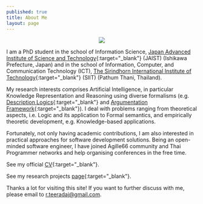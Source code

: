 ```yaml
---
published: true
title: About Me 
layout: page
---
```

<p align="center">
<img src="https://a0.muscache.com/ac/users/4140617/profile_pic/1435810230/original.jpg?interpolation=lanczos-none&crop=w:w;*,*&crop=h:h;*,*&resize=225:*&output-format=jpg&output-quality=70">
</p>

I am a PhD student in the school of Information Science, [Japan Advanced Institute of Science and Technology](http://www.jaist.ac.jp/){:target="_blank"} (JAIST) (Ishikawa Prefecture, Japan) and in the school of Information, Computer, and Communication Technology  (ICT), [The Sirindhorn International Institute of Technology](http://www.siit.tu.ac.th/newsite/){:target="_blank"} (SIIT) (Pathum Thani, Thailand).

My research interests comprises Artificial Intelligence, in particular Knowledge Representation and Reasoning using 
diverse formalisms (e.g. [Description Logics](https://en.wikipedia.org/wiki/Description_logic){:target="_blank"} and [Argumentation Framework](https://en.wikipedia.org/wiki/Argumentation_framework){:target="_blank"}). I deal with 
problems ranging from theoretical aspects, i.e. Logic and its application to Formal semantics, and empirically theoretic  development, e.g. Knowledge-based applications.

Fortunately, not only having academic contributions, I am also interested in practical approaches for software development solutions. Being an open-minded software engineer, I have joined Agille66 community and Thai Programmer networks and help organising conferences in the free time.

See my official [CV](https://drive.google.com/file/d/0B3XK_HW-FzZaMldXMm52V3RpV2c/view){:target="_blank"}.

See my research projects [page](https://sites.google.com/site/tracharak/home){:target="_blank"}.

Thanks a lot for visiting this site! If you want to further discuss with me, please email to <r.teeradaj@gmail.com>.
